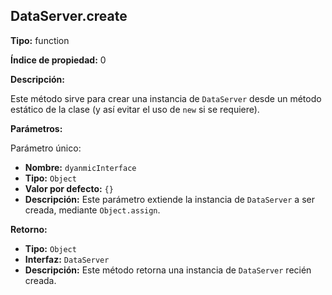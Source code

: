 ## DataServer.create

**Tipo:** function

**Índice de propiedad:** 0

**Descripción:**

Este método sirve para crear una instancia de `DataServer` desde un método estático de la clase (y así evitar el uso de `new` si se requiere).

**Parámetros:**

Parámetro único: 

  - **Nombre:** `dyanmicInterface`
  - **Tipo:** `Object`
  - **Valor por defecto:** `{}`
  - **Descripción:** Este parámetro extiende la instancia de `DataServer` a ser creada, mediante `Object.assign`.

**Retorno:**

  - **Tipo:** `Object`
  - **Interfaz:** `DataServer`
  - **Descripción:** Este método retorna una instancia de `DataServer` recién creada.




